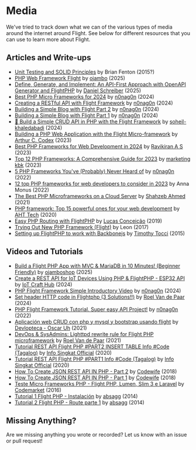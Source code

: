 # Media

We've tried to track down what we can of the various types of media around the internet around Flight. See below for different resources that you can use to learn more about Flight.

## Articles and Write-ups

- [Unit Testing and SOLID Principles](/learn/unit-testing-and-solid-principles) by Brian Fenton (2015?)
- [PHP Web Framework Flight](https://www.ojambo.com/php-web-framework-flight) by [ojambo](https://www.ojambo.com/) (2025)
- [Define, Generate, and Implement: An API-First Approach with OpenAPI Generator and FlightPHP](https://dev.to/danielsc/define-generate-and-implement-an-api-first-approach-with-openapi-generator-and-flightphp-1fb3) by [Daniel Schreiber](https://github.com/daniel-sc) (2025)
- [Best PHP Micro Frameworks for 2024](https://dev.to/n0nag0n/best-php-micro-frameworks-for-2024-19h6) by [n0nag0n](https://github.com/n0nag0n) (2024)
- [Creating a RESTful API with Flight Framework](https://dev.to/n0nag0n/creating-a-restful-api-with-flight-framework-56lj) by [n0nag0n](https://github.com/n0nag0n) (2024)
- [Building a Simple Blog with Flight Part 2](https://dev.to/n0nag0n/building-a-simple-blog-with-flight-part-2-5acb) by [n0nag0n](https://github.com/n0nag0n) (2024)
- [Building a Simple Blog with Flight Part 1](https://dev.to/n0nag0n/building-a-simple-blog-with-flight-part-1-4ap8) by [n0nag0n](https://github.com/n0nag0n) (2024)
- [🚀 Build a Simple CRUD API in PHP with the Flight Framework](https://dev.to/soheilkhaledabadi/build-a-simple-crud-api-in-php-with-the-flight-framework-5fnk) by [soheil-khaledabadi](https://dev.to/soheilkhaledabadi) (2024)
- [Building a PHP Web Application with the Flight Micro-framework](https://reintech.io/blog/building-php-web-application-flight-micro-framework) by [Arthur C. Codex](https://reintech.io/blog/author/arthur-c-codex) (2023)
- [Best PHP Frameworks for Web Development in 2024](https://www.simplilearn.com/tutorials/php-tutorial/php-framework) by [Ravikiran A S](https://www.simplilearn.com/tutorials/php-tutorial/php-framework) (2023)
- [Top 12 PHP Frameworks: A Comprehensive Guide for 2023](https://marketingkbk1.medium.com/top-12-php-frameworks-a-comprehensive-guide-for-2023-73746e49a1dd) by [marketing kbk](https://marketingkbk1.medium.com/) (2023)
- [5 PHP Frameworks You've (Probably) Never Heard of](https://dev.to/n0nag0n/5-php-frameworks-youve-probably-never-heard-of-3jc1) by [n0nag0n](https://github.com/n0nag0n) (2022)
- [12 top PHP frameworks for web developers to consider in 2023](https://raygun.com/blog/top-php-frameworks/) by Anna Monus (2022)
- [The Best PHP Microframeworks on a Cloud Server](https://www.cloudways.com/blog/php-micro-framework/) by [Shahzeb Ahmed](https://www.cloudways.com/blog/author/shahzebahmed/) (2021)
- [PHP framework: Top 15 powerful ones for your web development](https://blog.arrowhitech.com/php-framework-top-15-powerful-ones-for-your-web-development-2020/) by [AHT Tech](https://blog.arrowhitech.com/author/aht-tech/) (2020)
- [Easy PHP Routing with FlightPHP](https://lucasrconceicao.medium.com/easy-php-routing-with-flightphp-344a86a1a449) by [Lucas Conceição](https://lucasrconceicao.medium.com/) (2019)
- [Trying Out New PHP Framework (Flight)](https://scaledimages.com/post/2017-09-20-trying-out-new-php-framework-flight/) by Leon (2017)
- [Setting up FlightPHP to work with Backbonejs](https://timothytocci.com/category/flightphp/) by [Timothy Tocci](https://timothytocci.com/author/timothytocci/) (2015)

## Videos and Tutorials

- [Build a Flight PHP App with MVC & MariaDB in 10 Minutes! (Beginner Friendly)](https://www.youtube.com/watch?v=IsfueIUlfxI) by [ojamboshop](https://www.youtube.com/@ojamboshop) (2025)
- [Create a REST API for IoT Devices Using PHP & FlightPHP - ESP32 API](https://www.youtube.com/watch?v=VpsuaIH0EiU) by [IoT Craft Hub](https://www.youtube.com/@IoTCraftHub) (2024)
- [PHP Flight Framework Simple Introductory Video](https://www.youtube.com/watch?v=VCztp1QLC2c) by [n0nag0n](https://www.youtube.com/@n0nag0n) (2024)
- [Set header HTTP code in Flightphp (3 Solutions!!)](https://www.youtube.com/watch?v=g1i0iy3LqKo) by [Roel Van de Paar](https://www.youtube.com/@RoelVandePaar) (2024)
- [PHP Flight Framework Tutorial. Super easy API Project!](https://www.youtube.com/watch?v=46WVlj1bXH0) by [n0nag0n](https://www.youtube.com/@n0nag0n) (2022)
- [Aplicación web CRUD con php y mysql y bootstrap usando flight](https://www.youtube.com/watch?v=WC7gxan2kHU) by [Devlopteca - Oscar Uh](https://www.youtube.com/@Develoteca) (2021)
- [DevOps & SysAdmins: Lighttpd rewrite rule for Flight PHP microframework](https://www.youtube.com/watch?v=2_CVDbWKpJs) by [Roel Van de Paar](https://www.youtube.com/@RoelVandePaar) (2021)
- [Tutorial REST API Flight PHP #PART2 INSERT TABLE Info #Code (Tagalog)](https://www.youtube.com/watch?v=PpfCZc_j17w) by [Info Singkat Official](https://www.youtube.com/@InfoSingkat) (2020)
- [Tutorial REST API Flight PHP #PART1 Info #Code (Tagalog)](https://www.youtube.com/watch?v=-f1a1wIAbJo) by [Info Singkat Official](https://www.youtube.com/@InfoSingkat) (2020)
- [How To Create JSON REST API IN PHP - Part 2](https://www.youtube.com/watch?v=QmNWvdJ0-Fw) by [Codewife](https://www.youtube.com/@Codewife) (2018)
- [How To Create JSON REST API IN PHP - Part 1](https://www.youtube.com/watch?v=eyzd3orrUMs) by [Codewife](https://www.youtube.com/@Codewife) (2018)
- [Teste Micro Frameworks PHP - Flight PHP, Lumen, Slim 3 e Laravel](https://www.youtube.com/watch?v=QRL1W4ofsqE) by [Codemarket](https://www.youtube.com/@Codemarket) (2016)
- [Tutorial 1 Flight PHP - Instalación](https://www.youtube.com/watch?v=0sfsQfingB8) by [absagg](https://www.youtube.com/@absagg) (2014)
- [Tutorial 2 Flight PHP - Route parte 1](https://www.youtube.com/watch?v=Rgmxy9w1MZI) by [absagg](https://www.youtube.com/@absagg) (2014)

## Missing Anything?

Are we missing anything you wrote or recorded? Let us know with an issue or pull request!